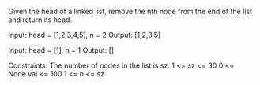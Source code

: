 Given the head of a linked list, remove the nth node from the end of the list and return its head.

Input: head = [1,2,3,4,5], n = 2
Output: [1,2,3,5]

Input: head = [1], n = 1
Output: []

Constraints:
The number of nodes in the list is sz.
1 <= sz <= 30
0 <= Node.val <= 100
1 <= n <= sz
